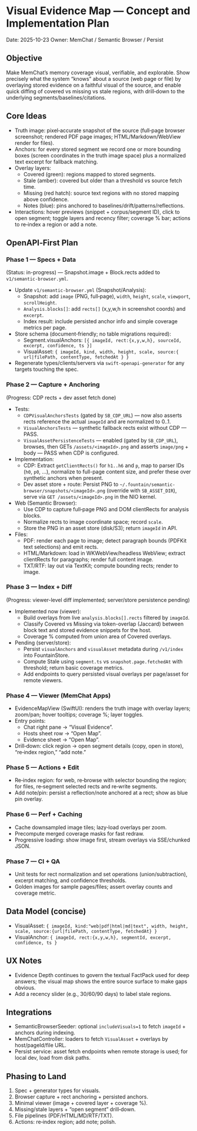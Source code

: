 # Visual Evidence Map — Concept and Implementation Plan

Date: 2025-10-23
Owner: MemChat / Semantic Browser / Persist

## Objective
Make MemChat’s memory coverage visual, verifiable, and explorable. Show precisely what the system “knows” about a source (web page or file) by overlaying stored evidence on a faithful visual of the source, and enable quick diffing of covered vs missing vs stale regions, with drill‑down to the underlying segments/baselines/citations.

## Core Ideas
- Truth image: pixel‑accurate snapshot of the source (full‑page browser screenshot; rendered PDF page images; HTML/Markdown/WebView render for files).
- Anchors: for every stored segment we record one or more bounding boxes (screen coordinates in the truth image space) plus a normalized text excerpt for fallback matching.
- Overlay layers:
  - Covered (green): regions mapped to stored segments.
  - Stale (amber): covered but older than a threshold vs source fetch time.
  - Missing (red hatch): source text regions with no stored mapping above confidence.
  - Notes (blue): pins anchored to baselines/drift/patterns/reflections.
- Interactions: hover previews (snippet + corpus/segment ID), click to open segment; toggle layers and recency filter; coverage % bar; actions to re‑index a region or add a note.

## OpenAPI‑First Plan

### Phase 1 — Specs + Data
(Status: in-progress) — Snapshot.image + Block.rects added to `v1/semantic-browser.yml`.
- Update `v1/semantic-browser.yml` (Snapshot/Analysis):
  - Snapshot: add `image` (PNG, full‑page), `width`, `height`, `scale`, `viewport`, `scrollHeight`.
  - `Analysis.blocks[]`: add `rects[]` (x,y,w,h in screenshot coords) and `excerpt`.
  - Index result: include persisted anchor info and simple coverage metrics per page.
- Store schema (document‑friendly; no table migrations required):
  - Segment.visualAnchors: `[{ imageId, rect:{x,y,w,h}, sourceId, excerpt, confidence, ts }]`
  - VisualAsset: `{ imageId, kind, width, height, scale, source:{ url|filePath, contentType, fetchedAt } }`
- Regenerate types/clients/servers via `swift-openapi-generator` for any targets touching the spec.

### Phase 2 — Capture + Anchoring
(Progress: CDP rects + dev asset fetch done)
- Tests:
  - `CDPVisualAnchorsTests` (gated by `SB_CDP_URL`) — now also asserts rects reference the actual `imageId` and are normalized to 0..1.
  - `VisualAnchorsTests` — synthetic fallback rects exist without CDP — PASS.
  - `VisualAssetPersistenceTests` — enabled (gated by `SB_CDP_URL`), browses, then GETs `/assets/<imageId>.png` and asserts `image/png` + body — PASS when CDP is configured.
- Implementation:
  - CDP: Extract `getClientRects()` for `h1..h6` and `p`, map to parser IDs (`h0`, `p0`, ...), normalize to full-page content size, and prefer these over synthetic anchors when present.
  - Dev asset store + route: Persist PNG to `~/.fountain/semantic-browser/snapshots/<imageId>.png` (override with `SB_ASSET_DIR`), serve via `GET /assets/<imageId>.png` in the NIO kernel.
- Web (Semantic Browser):
  - Use CDP to capture full‑page PNG and DOM clientRects for analysis blocks.
  - Normalize rects to image coordinate space; record `scale`.
  - Store the PNG in an asset store (disk/S3); return `imageId` in API.
- Files:
  - PDF: render each page to image; detect paragraph bounds (PDFKit text selections) and emit rects.
  - HTML/Markdown: load in WKWebView/headless WebView; extract clientRects for paragraphs; render full content image.
  - TXT/RTF: lay out via TextKit; compute bounding rects; render to image.

### Phase 3 — Index + Diff
(Progress: viewer-level diff implemented; server/store persistence pending)
- Implemented now (viewer):
  - Build overlays from live `analysis.blocks[].rects` filtered by `imageId`.
  - Classify Covered vs Missing via token-overlap (Jaccard) between block text and stored evidence snippets for the host.
  - Coverage % computed from union area of Covered overlays.
- Pending (server/store):
  - Persist `visualAnchors` and `visualAsset` metadata during `/v1/index` into FountainStore.
  - Compute Stale using `segment.ts` vs `snapshot.page.fetchedAt` with threshold; return basic coverage metrics.
  - Add endpoints to query persisted visual overlays per page/asset for remote viewers.

### Phase 4 — Viewer (MemChat Apps)
- EvidenceMapView (SwiftUI): renders the truth image with overlay layers; zoom/pan; hover tooltips; coverage %; layer toggles.
- Entry points:
  - Chat right pane → “Visual Evidence”.
  - Hosts sheet row → “Open Map”.
  - Evidence sheet → “Open Map”.
- Drill‑down: click region → open segment details (copy, open in store), “re‑index region,” “add note.”

### Phase 5 — Actions + Edit
- Re‑index region: for web, re‑browse with selector bounding the region; for files, re‑segment selected rects and re‑write segments.
- Add note/pin: persist a reflection/note anchored at a rect; show as blue pin overlay.

### Phase 6 — Perf + Caching
- Cache downsampled image tiles; lazy‑load overlays per zoom.
- Precompute merged coverage masks for fast redraw.
- Progressive loading: show image first, stream overlays via SSE/chunked JSON.

### Phase 7 — CI + QA
- Unit tests for rect normalization and set operations (union/subtraction), excerpt matching, and confidence thresholds.
- Golden images for sample pages/files; assert overlay counts and coverage metric.

## Data Model (concise)
- VisualAsset: `{ imageId, kind:"web|pdf|html|md|text", width, height, scale, source:{url|filePath, contentType, fetchedAt} }`
- VisualAnchor: `{ imageId, rect:{x,y,w,h}, segmentId, excerpt, confidence, ts }`

## UX Notes
- Evidence Depth continues to govern the textual FactPack used for deep answers; the visual map shows the entire source surface to make gaps obvious.
- Add a recency slider (e.g., 30/60/90 days) to label stale regions.

## Integrations
- SemanticBrowserSeeder: optional `includeVisuals=1` to fetch `imageId` + anchors during indexing.
- MemChatController: loaders to fetch `VisualAsset` + overlays by host/pageId/file URL.
- Persist service: asset fetch endpoints when remote storage is used; for local dev, load from disk paths.

## Phasing to Land
1) Spec + generator types for visuals.
2) Browser capture + rect anchoring + persisted anchors.
3) Minimal viewer (image + covered layer + coverage %).
4) Missing/stale layers + “open segment” drill‑down.
5) File pipelines (PDF/HTML/MD/RTF/TXT).
6) Actions: re‑index region; add note; polish.
